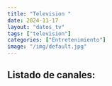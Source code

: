 ```yaml
---
title: "Television "
date: 2024-11-17
layout: "datos_tv"
tags: ["television"]
categories: ["Entretenimiento"]
image: "/img/default.jpg"
---
```

## Listado de canales: